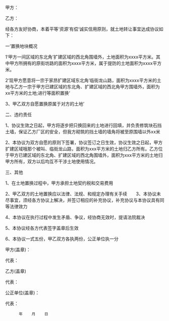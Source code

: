
 


甲方：


乙方：


经各方友好协商，本着平等‘资源’有偿‘诚实信用原则，就土地转让事宜达成协议如下：


一’置换地块概况


1‘甲方一间区域的东北角’扩建区域的西北角围墙外，土地面积为xxxx平方米。其中甲方所拥有的原街坊路的面积为xxxx平方米，属于提防的土地面积为xxxx平方米。


2‘现甲方愿意将一宗于家昂扩建区域东北角’临街龙山路，面积为xxxx平方米的土地与乙方一宗于甲方已建区域的东北角、扩建区域的西北角甲方围墙外，面积为xx平方米的土地;进行等面积置换‘


3、甲乙双方自愿置换原属于对方的土地’


二、违约责任


1、协议生效之日起，甲方将逐步把只换回来的土地进行回填，并负责修筑块石挡土墙，保证乙方厂区的安全，但我方砌筑的挡土墙的墙角将被至原围墙以外xx米


2、本协议为双方自愿的原则下签署，协议签订之日生效，协议生效之日起，甲方扩建区域哦那个被叫、临街龙山路，面积为xxx平方米的土地归乙方所有。乙方位于甲方已建区域的东北角、扩建区域的西北角围墙外，面积为xxx平方米的土地归甲方所有，双方以后均互不干涉土地使用情况。


三、其他


1、在土地置换过程中，甲方承担土地契约税和交易费用


2、甲乙双方的土地置换应以法律、法规、和规定办理有关手续　　3、本协议未尽事宜，须经各方协议上解决，并签订相应的补充协议，补充协议与本协议具有同等法律效力


4、本协议在执行过程中发生矛盾、争议，经协商无效时，提请法院裁决


5、本协议经各方代表签字盖章后生效


6、本协议一式五份，甲乙双方各执两份，公正单位执一分


甲方(盖章)：


代表：


乙方(盖章)


代表：


公正单位(盖章)：


代表：


          年    月    日




 


 

 
 
 
 
 
  


  
 

  


  


  
 
 
 
 

